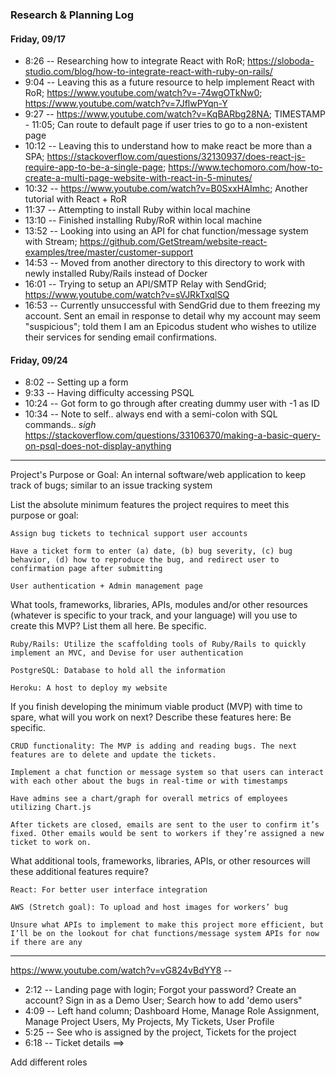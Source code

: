 ### Research & Planning Log
#### Friday, 09/17
* 8:26 -- Researching how to integrate React with RoR; https://sloboda-studio.com/blog/how-to-integrate-react-with-ruby-on-rails/
* 9:04 -- Leaving this as a future resource to help implement React with RoR; https://www.youtube.com/watch?v=-74wgOTkNw0; https://www.youtube.com/watch?v=7JflwPYqn-Y
* 9:27 -- https://www.youtube.com/watch?v=KqBARbg28NA; TIMESTAMP - 11:05; Can route to default page if user tries to go to a non-existent page
* 10:12 -- Leaving this to understand how to make react be more than a SPA; https://stackoverflow.com/questions/32130937/does-react-js-require-app-to-be-a-single-page; https://www.techomoro.com/how-to-create-a-multi-page-website-with-react-in-5-minutes/
* 10:32 -- https://www.youtube.com/watch?v=B0SxxHAImhc; Another tutorial with React + RoR
* 11:37 -- Attempting to install Ruby within local machine
* 13:10 -- Finished installing Ruby/RoR within local machine
* 13:52 -- Looking into using an API for chat function/message system with Stream; https://github.com/GetStream/website-react-examples/tree/master/customer-support
* 14:53 -- Moved from another directory to this directory to work with newly installed Ruby/Rails instead of Docker
* 16:01 -- Trying to setup an API/SMTP Relay with SendGrid; https://www.youtube.com/watch?v=sVJRkTxqlSQ
* 16:53 -- Currently unsuccessful with SendGrid due to them freezing my account. Sent an email in response to detail why my account may seem "suspicious"; told them I am an Epicodus student who wishes to utilize their services for sending email confirmations.


#### Friday, 09/24
* 8:02 -- Setting up a form
* 9:33 -- Having difficulty accessing PSQL
* 10:24 -- Got form to go through after creating dummy user with -1 as ID
* 10:34 -- Note to self.. always end with a semi-colon with SQL commands.. *sigh* https://stackoverflow.com/questions/33106370/making-a-basic-query-on-psql-does-not-display-anything





---

Project's Purpose or Goal: An internal software/web application to keep track of bugs; similar to an issue tracking system  

List the absolute minimum features the project requires to meet this purpose or goal:

    Assign bug tickets to technical support user accounts

    Have a ticket form to enter (a) date, (b) bug severity, (c) bug behavior, (d) how to reproduce the bug, and redirect user to confirmation page after submitting 

    User authentication + Admin management page

What tools, frameworks, libraries, APIs, modules and/or other resources (whatever is specific to your track, and your language) will you use to create this MVP? List them all here. Be specific.

    Ruby/Rails: Utilize the scaffolding tools of Ruby/Rails to quickly implement an MVC, and Devise for user authentication

    PostgreSQL: Database to hold all the information

    Heroku: A host to deploy my website

If you finish developing the minimum viable product (MVP) with time to spare, what will you work on next? Describe these features here: Be specific.

    CRUD functionality: The MVP is adding and reading bugs. The next features are to delete and update the tickets.

    Implement a chat function or message system so that users can interact with each other about the bugs in real-time or with timestamps

    Have admins see a chart/graph for overall metrics of employees utilizing Chart.js

    After tickets are closed, emails are sent to the user to confirm it’s fixed. Other emails would be sent to workers if they’re assigned a new ticket to work on.

What additional tools, frameworks, libraries, APIs, or other resources will these additional features require?

    React: For better user interface integration 

    AWS (Stretch goal): To upload and host images for workers’ bug

    Unsure what APIs to implement to make this project more efficient, but I’ll be on the lookout for chat functions/message system APIs for now if there are any

---

https://www.youtube.com/watch?v=vG824vBdYY8 -- 
* 2:12 -- Landing page with login; Forgot your password? Create an account? Sign in as a Demo User; Search how to add 'demo users"
* 4:09 -- Left hand column; Dashboard Home, Manage Role Assignment, Manage Project Users, My Projects, My Tickets, User Profile
* 5:25 -- See who is assigned by the project, Tickets for the project
* 6:18 -- Ticket details ==> 


Add different roles 
